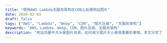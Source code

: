 ```yaml
---
title: "使用AWS Lambda无服务架构在CDN上处理网站图片"
date: 2020-02-03
draft: false
tags: ["AWS", "Lambda", "Webp", "CDN", "图片压缩", "无服务架构"]
keywords: "AWS、Lambda、Webp、CDN、图片压缩、无服务架构"
description: "网站流量中大头是图片资源，如何减少图片大小是很重要的事情。本文分享了使用AWS Lambda@Edge无服务架构通过判断浏览器类型自动转换CDN图片为Webp，将网站图片加载速度提高了10倍以上"
---
```

